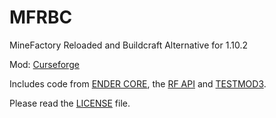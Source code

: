 # MFRBC
MineFactory Reloaded and Buildcraft Alternative for 1.10.2

Mod: [Curseforge](https://minecraft.curseforge.com/projects/mfrbc)

Includes code from [ENDER CORE](https://github.com/SleepyTrousers/EnderCore), the [RF API](https://github.com/CoFH/RedstoneFlux-API) and [TESTMOD3](https://github.com/Choonster/TestMod3).

Please read the [LICENSE](https://github.com/cjburkey01/MFRBC/blob/master/LICENSE) file.
